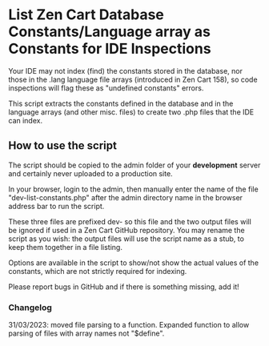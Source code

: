 # List Zen Cart Database Constants/Language array as Constants for IDE Inspections
Your IDE may not index (find) the constants stored in the database, nor those in the .lang language file arrays (introduced in Zen Cart 158), so code inspections will flag these as "undefined constants" errors.

This script extracts the constants defined in the database and in the language arrays (and other misc. files) to create two .php files that the IDE can index.

## How to use the script
The script should be copied to the admin folder of your **development** server and certainly never uploaded to a production site.

In your browser, login to the admin, then manually enter the name of the file "dev-list-constants.php" after the admin directory name in the browser address bar to run the script.

These three files are prefixed dev- so this file and the two output files will be ignored if used in a Zen Cart GitHub repository.
You may rename the script as you wish: the output files will use the script name as a stub, to keep them together in a file listing.

Options are available in the script to show/not show the actual values of the constants, which are not strictly required for indexing.

Please report bugs in GitHub and if there is something missing, add it!

### Changelog
31/03/2023: moved file parsing to a function. Expanded function to allow parsing of files with array names not "$define".
